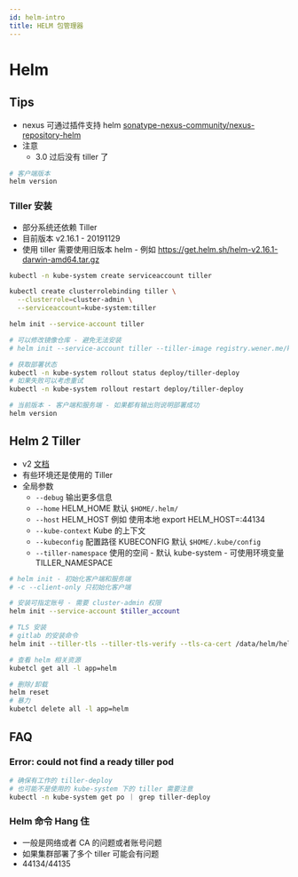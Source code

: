 ```yaml
---
id: helm-intro
title: HELM 包管理器
---
```


# Helm

## Tips
* nexus 可通过插件支持 helm [sonatype-nexus-community/nexus-repository-helm](https://github.com/sonatype-nexus-community/nexus-repository-helm)
* 注意
  * 3.0 过后没有 tiller 了


```bash
# 客户端版本
helm version
```


### Tiller 安装
* 部分系统还依赖 Tiller
* 目前版本 v2.16.1 - 20191129
* 使用 tiller 需要使用旧版本 helm - 例如 https://get.helm.sh/helm-v2.16.1-darwin-amd64.tar.gz

```bash
kubectl -n kube-system create serviceaccount tiller

kubectl create clusterrolebinding tiller \
  --clusterrole=cluster-admin \
  --serviceaccount=kube-system:tiller

helm init --service-account tiller

# 可以修改镜像仓库 - 避免无法安装
# helm init --service-account tiller --tiller-image registry.wener.me/kubernetes-helm/tiller:v2.16.1

# 获取部署状态
kubectl -n kube-system rollout status deploy/tiller-deploy
# 如果失败可以考虑重试
kubectl -n kube-system rollout restart deploy/tiller-deploy

# 当前版本 - 客户端和服务端 - 如果都有输出则说明部署成功
helm version
```

## Helm 2 Tiller
* v2 [文档](https://v2.helm.sh/)
* 有些环境还是使用的 Tiller
* 全局参数
  * `--debug` 输出更多信息
  * `--home` HELM_HOME 默认 `$HOME/.helm/`
  * `--host` HELM_HOST 例如 使用本地 export HELM_HOST=:44134
  * `--kube-context` Kube 的上下文
  * `--kubeconfig` 配置路径 KUBECONFIG 默认 `$HOME/.kube/config`
  * `--tiller-namespace` 使用的空间 - 默认 kube-system - 可使用环境变量 TILLER_NAMESPACE

```bash
# helm init - 初始化客户端和服务端
# -c --client-only 只初始化客户端

# 安装可指定账号 - 需要 cluster-admin 权限
helm init --service-account $tiller_account

# TLS 安装
# gitlab 的安装命令
helm init --tiller-tls --tiller-tls-verify --tls-ca-cert /data/helm/helm/config/ca.pem --tiller-tls-cert /data/helm/helm/config/cert.pem --tiller-tls-key /data/helm/helm/config/key.pem --service-account tiller

# 查看 helm 相关资源
kubetcl get all -l app=helm

# 删除/卸载
helm reset
# 暴力
kubetcl delete all -l app=helm
```

## FAQ

### Error: could not find a ready tiller pod

```bash
# 确保有工作的 tiller-deploy
# 也可能不是使用的 kube-system 下的 tiller 需要注意
kubectl -n kube-system get po ｜ grep tiller-deploy
```

### Helm 命令 Hang 住
* 一般是网络或者 CA 的问题或者账号问题
* 如果集群部署了多个 tiller 可能会有问题
* 44134/44135


